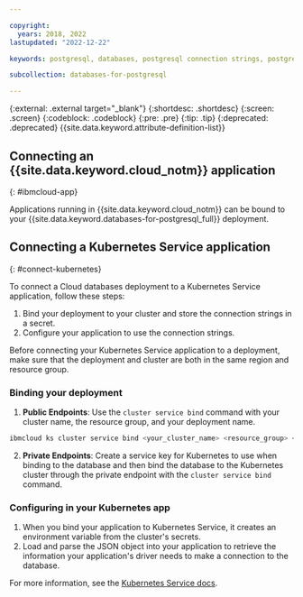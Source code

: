```yaml
---

copyright:
  years: 2018, 2022
lastupdated: "2022-12-22"

keywords: postgresql, databases, postgresql connection strings, postgresql connection ibm application

subcollection: databases-for-postgresql

---
```


{:external: .external target="_blank"}
{:shortdesc: .shortdesc}
{:screen: .screen}
{:codeblock: .codeblock}
{:pre: .pre}
{:tip: .tip}
{:deprecated: .deprecated}
{{site.data.keyword.attribute-definition-list}}

## Connecting an {{site.data.keyword.cloud_notm}} application
{: #ibmcloud-app}

Applications running in {{site.data.keyword.cloud_notm}} can be bound to your {{site.data.keyword.databases-for-postgresql_full}} deployment.

## Connecting a Kubernetes Service application
{: #connect-kubernetes}

To connect a Cloud databases deployment to a Kubernetes Service application, follow these steps:

1. Bind your deployment to your cluster and store the connection strings in a secret.
2. Configure your application to use the connection strings.

Before connecting your Kubernetes Service application to a deployment, make sure that the deployment and cluster are both in the same region and resource group.

### Binding your deployment

1. **Public Endpoints**: Use the `cluster service bind` command with your cluster name, the resource group, and your deployment name.

```sh
ibmcloud ks cluster service bind <your_cluster_name> <resource_group> <your_database_deployment>
```

2. **Private Endpoints**: Create a service key for Kubernetes to use when binding to the database and then bind the database to the Kubernetes cluster through the private endpoint with the `cluster service bind` command.

### Configuring in your Kubernetes app

1. When you bind your application to Kubernetes Service, it creates an environment variable from the cluster's secrets.
2. Load and parse the JSON object into your application to retrieve the information your application's driver needs to make a connection to the database.

For more information, see the [Kubernetes Service docs](https://cloud.ibm.com/docs/containers?topic=containers-service-binding#reference_secret).
